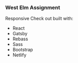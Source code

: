### West Elm Assignment

Responsive Check out built with: 
- React
- Gatsby
- Rebass
- Sass
- Bootstrap
- Netlify